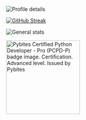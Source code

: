 ![Profile details](http://github-profile-summary-cards.vercel.app/api/cards/profile-details?username=Tanner-ray-Martin&theme=dracula)

[![GitHub Streak](https://streak-stats.demolab.com/?user=Tanner-Ray-Martin&theme=dracula)](https://git.io/streak-stats)

![General stats](http://github-profile-summary-cards.vercel.app/api/cards/stats?username=Tanner-ray-Martin&theme=dracula&utcOffset=8)

[<img src="https://images.credly.com/size/680x680/images/49385e4e-963b-4acc-b942-a8e559c109ae/image.png" alt="Pybites Certified Python Developer - Pro (PCPD-P) badge image. Certification. Advanced level. Issued by Pybites" width="200" height="200">](https://www.credly.com/badges/887f370f-4455-41c9-894b-f2efa957aaff/public_url)

